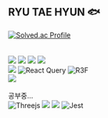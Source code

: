 ## RYU TAE HYUN 🐟
[![Solved.ac Profile](http://mazassumnida.wtf/api/v2/generate_badge?boj=ryu200112)](https://solved.ac/ryu200112/)
<br><br><br>
<img src="https://img.shields.io/badge/html5-E34F26?style=for-the-badge&logo=html5&logoColor=white">
<img src="https://img.shields.io/badge/css-1572B6?style=for-the-badge&logo=css3&logoColor=white">
<img src="https://img.shields.io/badge/javascript-F7DF1E?style=for-the-badge&logo=javascript&logoColor=black">
<img src="https://img.shields.io/badge/tailwindcss-1daabb.svg?style=for-the-badge&logo=tailwind-css&logoColor=white" /><br>
<img src="https://img.shields.io/badge/react-61DAFB?style=for-the-badge&logo=react&logoColor=black">
![React Query](https://img.shields.io/badge/-React%20Query-FF4154?style=for-the-badge&logo=react%20query&logoColor=white)
![R3F](https://img.shields.io/badge/R3F-%40react--three%2Ffiber-blueviolet)<br>
<img src="https://img.shields.io/badge/Next.js-000000?style=flat-square&logo=Next.js&logoColor=white"/><br><br>
공부중...<br>
![Threejs](https://img.shields.io/badge/threejs-black?style=for-the-badge&logo=three.js&logoColor=white)
<img src="https://img.shields.io/badge/Typescript-3178C6?style=flat-square&logo=Typescript&logoColor=white"/>
<img src="https://img.shields.io/badge/React Native-61DAFB?style=flat-square&logo=React&logoColor=black"/>
![Jest](https://img.shields.io/badge/-jest-%23C21325?style=for-the-badge&logo=jest&logoColor=white)
